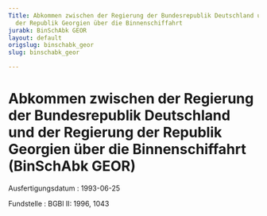 ```yaml
---
Title: Abkommen zwischen der Regierung der Bundesrepublik Deutschland und der Regierung
  der Republik Georgien über die Binnenschiffahrt
jurabk: BinSchAbk GEOR
layout: default
origslug: binschabk_geor
slug: binschabk_geor

---
```


# Abkommen zwischen der Regierung der Bundesrepublik Deutschland und der Regierung der Republik Georgien über die Binnenschiffahrt (BinSchAbk GEOR)

Ausfertigungsdatum
:   1993-06-25

Fundstelle
:   BGBl II: 1996, 1043

